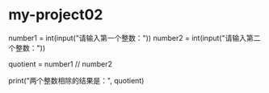 # my-project02
number1 = int(input("请输入第一个整数："))
number2 = int(input("请输入第二个整数："))

quotient = number1 // number2

print("两个整数相除的结果是：", quotient)
